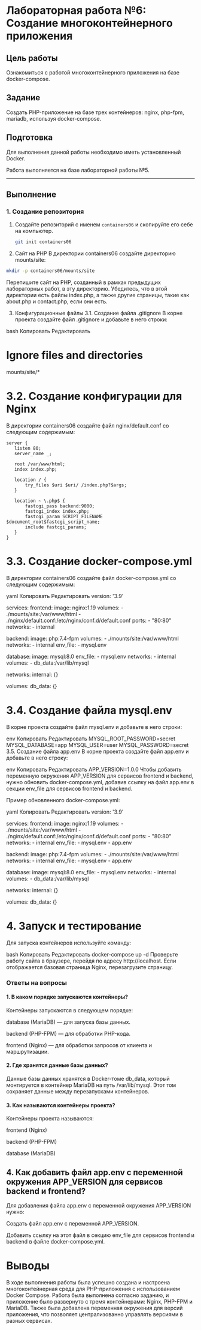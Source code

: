 # Лабораторная работа №6: Создание многоконтейнерного приложения

## Цель работы
Ознакомиться с работой многоконтейнерного приложения на базе docker-compose.

## Задание
Создать PHP-приложение на базе трех контейнеров: nginx, php-fpm, mariadb, используя docker-compose.

## Подготовка
Для выполнения данной работы необходимо иметь установленный Docker.

Работа выполняется на базе лабораторной работы №5.

---

## Выполнение

### 1. Создание репозитория

1. Создайте репозиторий с именем `containers06` и скопируйте его себе на компьютер.

   ```bash
   git init containers06
    ```
2. Сайт на PHP
В директории containers06 создайте директорию mounts/site:

  ```bash
mkdir -p containers06/mounts/site
 ```
Перепишите сайт на PHP, созданный в рамках предыдущих лабораторных работ, в эту директорию. Убедитесь, что в этой директории есть файлы index.php, а также другие страницы, такие как about.php и contact.php, если они есть.

3. Конфигурационные файлы
3.1. Создание файла .gitignore
В корне проекта создайте файл .gitignore и добавьте в него строки:

bash
Копировать
Редактировать
# Ignore files and directories
mounts/site/*
# 3.2. Создание конфигурации для Nginx
В директории containers06 создайте файл nginx/default.conf со следующим содержимым:

 ``` nginx
server {
    listen 80;
    server_name _;

    root /var/www/html;
    index index.php;

    location / {
        try_files $uri $uri/ /index.php?$args;
    }

    location ~ \.php$ {
        fastcgi_pass backend:9000;
        fastcgi_index index.php;
        fastcgi_param SCRIPT_FILENAME $document_root$fastcgi_script_name;
        include fastcgi_params;
    }
}
 ```
#  3.3. Создание docker-compose.yml
В директории containers06 создайте файл docker-compose.yml со следующим содержимым:

yaml
Копировать
Редактировать
version: '3.9'

services:
  frontend:
    image: nginx:1.19
    volumes:
      - ./mounts/site:/var/www/html
      - ./nginx/default.conf:/etc/nginx/conf.d/default.conf
    ports:
      - "80:80"
    networks:
      - internal

  backend:
    image: php:7.4-fpm
    volumes:
      - ./mounts/site:/var/www/html
    networks:
      - internal
    env_file:
      - mysql.env

  database:
    image: mysql:8.0
    env_file:
      - mysql.env
    networks:
      - internal
    volumes:
      - db_data:/var/lib/mysql

networks:
  internal: {}

volumes:
  db_data: {}
#  3.4. Создание файла mysql.env
В корне проекта создайте файл mysql.env и добавьте в него строки:

env
Копировать
Редактировать
MYSQL_ROOT_PASSWORD=secret
MYSQL_DATABASE=app
MYSQL_USER=user
MYSQL_PASSWORD=secret
3.5. Создание файла app.env
В корне проекта создайте файл app.env и добавьте в него строку:

env
Копировать
Редактировать
APP_VERSION=1.0.0
Чтобы добавить переменную окружения APP_VERSION для сервисов frontend и backend, нужно обновить docker-compose.yml, добавив ссылку на файл app.env в секции env_file для сервисов frontend и backend.

Пример обновленного docker-compose.yml:

yaml
Копировать
Редактировать
version: '3.9'

services:
  frontend:
    image: nginx:1.19
    volumes:
      - ./mounts/site:/var/www/html
      - ./nginx/default.conf:/etc/nginx/conf.d/default.conf
    ports:
      - "80:80"
    networks:
      - internal
    env_file:
      - mysql.env
      - app.env

  backend:
    image: php:7.4-fpm
    volumes:
      - ./mounts/site:/var/www/html
    networks:
      - internal
    env_file:
      - mysql.env
      - app.env

  database:
    image: mysql:8.0
    env_file:
      - mysql.env
    networks:
      - internal
    volumes:
      - db_data:/var/lib/mysql

networks:
  internal: {}

volumes:
  db_data: {}
# 4. Запуск и тестирование
Для запуска контейнеров используйте команду:

bash
Копировать
Редактировать
docker-compose up -d
Проверьте работу сайта в браузере, перейдя по адресу http://localhost. Если отображается базовая страница Nginx, перезагрузите страницу.

### Ответы на вопросы
#### 1. В каком порядке запускаются контейнеры?
Контейнеры запускаются в следующем порядке:

database (MariaDB) — для запуска базы данных.

backend (PHP-FPM) — для обработки PHP-кода.

frontend (Nginx) — для обработки запросов от клиента и маршрутизации.

#### 2. Где хранятся данные базы данных?
Данные базы данных хранятся в Docker-томе db_data, который монтируется в контейнер MariaDB на путь /var/lib/mysql. Этот том сохраняет данные между перезапусками контейнеров.

#### 3. Как называются контейнеры проекта?
Контейнеры проекта называются:

frontend (Nginx)

backend (PHP-FPM)

database (MariaDB)

## 4. Как добавить файл app.env с переменной окружения APP_VERSION для сервисов backend и frontend?
Для добавления файла app.env с переменной окружения APP_VERSION нужно:

Создать файл app.env с переменной APP_VERSION.

Добавить ссылку на этот файл в секцию env_file для сервисов frontend и backend в файле docker-compose.yml.

# Выводы
В ходе выполнения работы была успешно создана и настроена многоконтейнерная среда для PHP-приложения с использованием Docker Compose. Работа была выполнена согласно заданию, и приложение было развернуто с тремя контейнерами: Nginx, PHP-FPM и MariaDB. Также была добавлена переменная окружения для версий приложения, что позволяет централизованно управлять версиями в разных сервисах.
